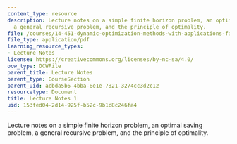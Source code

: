 ```yaml
---
content_type: resource
description: Lecture notes on a simple finite horizon problem, an optimal saving problem,
  a general recursive problem, and the principle of optimality.
file: /courses/14-451-dynamic-optimization-methods-with-applications-fall-2009/153fed042d14925fb52c9b1c8c246fa4_MIT14_451F09_lec01.pdf
file_type: application/pdf
learning_resource_types:
- Lecture Notes
license: https://creativecommons.org/licenses/by-nc-sa/4.0/
ocw_type: OCWFile
parent_title: Lecture Notes
parent_type: CourseSection
parent_uid: acbda5b6-4bba-8e1e-7821-3274cc3d2c12
resourcetype: Document
title: Lecture Notes 1
uid: 153fed04-2d14-925f-b52c-9b1c8c246fa4
---
```

Lecture notes on a simple finite horizon problem, an optimal saving problem, a general recursive problem, and the principle of optimality.